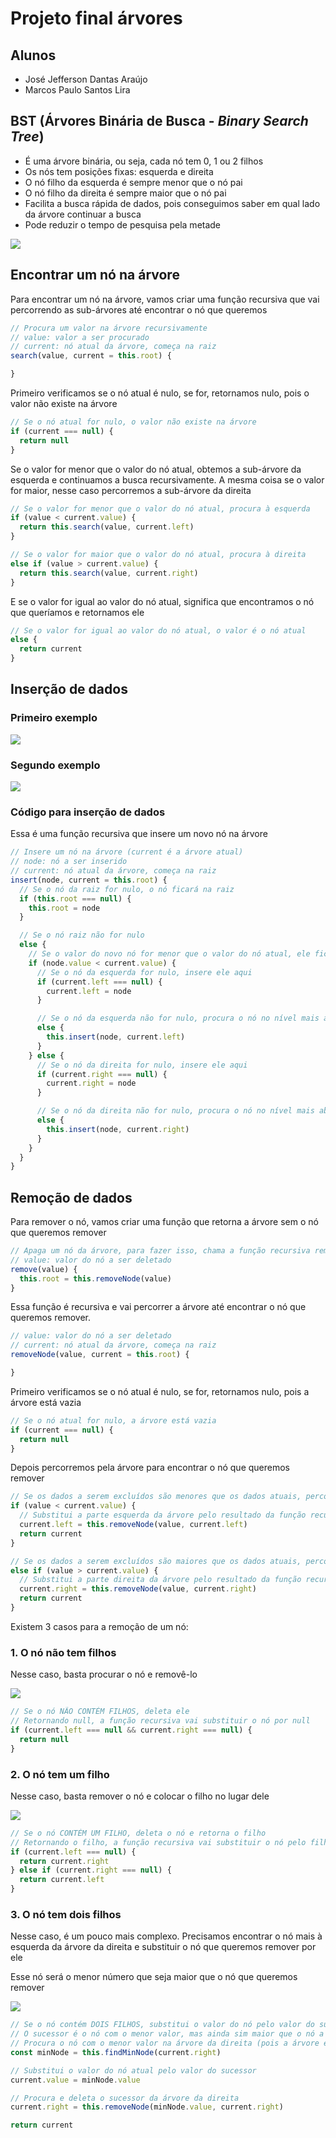 # Projeto final árvores

## Alunos

- José Jefferson Dantas Araújo
- Marcos Paulo Santos Lira

## BST (Árvores Binária de Busca - _Binary Search Tree_)

- É uma árvore binária, ou seja, cada nó tem 0, 1 ou 2 filhos
- Os nós tem posições fixas: esquerda e direita
- O nó filho da esquerda é sempre menor que o nó pai
- O nó filho da direita é sempre maior que o nó pai
- Facilita a busca rápida de dados, pois conseguimos saber em qual lado da árvore continuar a busca
- Pode reduzir o tempo de pesquisa pela metade

![](images/1.png)

## Encontrar um nó na árvore

Para encontrar um nó na árvore, vamos criar uma função recursiva que vai percorrendo as sub-árvores até encontrar o nó que queremos

```javascript
// Procura um valor na árvore recursivamente
// value: valor a ser procurado
// current: nó atual da árvore, começa na raiz
search(value, current = this.root) {

}
```

Primeiro verificamos se o nó atual é nulo, se for, retornamos nulo, pois o valor não existe na árvore

```javascript
// Se o nó atual for nulo, o valor não existe na árvore
if (current === null) {
  return null
}
```

Se o valor for menor que o valor do nó atual, obtemos a sub-árvore da esquerda e continuamos a busca recursivamente. A mesma coisa se o valor for maior, nesse caso percorremos a sub-árvore da direita

```javascript
// Se o valor for menor que o valor do nó atual, procura à esquerda
if (value < current.value) {
  return this.search(value, current.left)
}

// Se o valor for maior que o valor do nó atual, procura à direita
else if (value > current.value) {
  return this.search(value, current.right)
}
```

E se o valor for igual ao valor do nó atual, significa que encontramos o nó que queríamos e retornamos ele

```javascript
// Se o valor for igual ao valor do nó atual, o valor é o nó atual
else {
  return current
}
```

## Inserção de dados

### Primeiro exemplo

![](images/2.png)

### Segundo exemplo

![](images/3.png)

### Código para inserção de dados

Essa é uma função recursiva que insere um novo nó na árvore

```javascript
// Insere um nó na árvore (current é a árvore atual)
// node: nó a ser inserido
// current: nó atual da árvore, começa na raiz
insert(node, current = this.root) {
  // Se o nó da raiz for nulo, o nó ficará na raiz
  if (this.root === null) {
    this.root = node
  }

  // Se o nó raiz não for nulo
  else {
    // Se o valor do novo nó for menor que o valor do nó atual, ele ficará à esquerda
    if (node.value < current.value) {
      // Se o nó da esquerda for nulo, insere ele aqui
      if (current.left === null) {
        current.left = node
      }

      // Se o nó da esquerda não for nulo, procura o nó no nível mais abaixo para inserir
      else {
        this.insert(node, current.left)
      }
    } else {
      // Se o nó da direita for nulo, insere ele aqui
      if (current.right === null) {
        current.right = node
      }

      // Se o nó da direita não for nulo, procura o nó no nível mais abaixo para inserir
      else {
        this.insert(node, current.right)
      }
    }
  }
}
```

## Remoção de dados

Para remover o nó, vamos criar uma função que retorna a árvore sem o nó que queremos remover

```javascript
// Apaga um nó da árvore, para fazer isso, chama a função recursiva removeNode que retorna a árvore atualizada
// value: valor do nó a ser deletado
remove(value) {
  this.root = this.removeNode(value)
}
```

Essa função é recursiva e vai percorrer a árvore até encontrar o nó que queremos remover.

```javascript
// value: valor do nó a ser deletado
// current: nó atual da árvore, começa na raiz
removeNode(value, current = this.root) {

}
```

Primeiro verificamos se o nó atual é nulo, se for, retornamos nulo, pois a árvore está vazia

```javascript
// Se o nó atual for nulo, a árvore está vazia
if (current === null) {
  return null
}
```

Depois percorremos pela árvore para encontrar o nó que queremos remover

```javascript
// Se os dados a serem excluídos são menores que os dados atuais, percorre à esquerda
if (value < current.value) {
  // Substitui a parte esquerda da árvore pelo resultado da função recursiva
  current.left = this.removeNode(value, current.left)
  return current
}

// Se os dados a serem excluídos são maiores que os dados atuais, percorre à direita
else if (value > current.value) {
  // Substitui a parte direita da árvore pelo resultado da função recursiva
  current.right = this.removeNode(value, current.right)
  return current
}
```

Existem 3 casos para a remoção de um nó:

### 1. O nó não tem filhos

Nesse caso, basta procurar o nó e removê-lo

![](images/4.png)

```javascript
// Se o nó NÃO CONTÉM FILHOS, deleta ele
// Retornando null, a função recursiva vai substituir o nó por null
if (current.left === null && current.right === null) {
  return null
}
```

### 2. O nó tem um filho

Nesse caso, basta remover o nó e colocar o filho no lugar dele

![](images/5.png)

```javascript
// Se o nó CONTÉM UM FILHO, deleta o nó e retorna o filho
// Retornando o filho, a função recursiva vai substituir o nó pelo filho
if (current.left === null) {
  return current.right
} else if (current.right === null) {
  return current.left
}
```

### 3. O nó tem dois filhos

Nesse caso, é um pouco mais complexo. Precisamos encontrar o nó mais à esquerda da árvore da direita e substituir o nó que queremos remover por ele

Esse nó será o menor número que seja maior que o nó que queremos remover

![](images/6.png)

```javascript
// Se o nó contém DOIS FILHOS, substitui o valor do nó pelo valor do sucessor
// O sucessor é o nó com o menor valor, mas ainda sim maior que o nó a ser deletado
// Procura o nó com o menor valor na árvore da direita (pois a árvore esquerda só contém valores menores)
const minNode = this.findMinNode(current.right)

// Substitui o valor do nó atual pelo valor do sucessor
current.value = minNode.value

// Procura e deleta o sucessor da árvore da direita
current.right = this.removeNode(minNode.value, current.right)

return current
```
